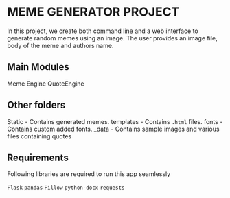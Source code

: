 # MEME GENERATOR PROJECT

In this project, we create both command line and a web interface to generate random memes using an image. 
The user provides an image file, body of the meme and authors name.

## Main Modules

Meme Engine
QuoteEngine

## Other folders
Static - Contains generated memes.
templates - Contains `.html` files.
fonts - Contains custom added fonts.
_data - Contains sample images and various files containing quotes

## Requirements
Following libraries are required to run this app seamlessly

`Flask`
`pandas`
`Pillow`
`python-docx`
`requests`